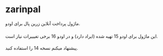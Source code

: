 # zarinpal
ماژول پرداخت آنلاین زرین پال برای اودو.
#####
این ماژول برای اودو 15 تهیه شده (ایراد دارد) و در اودو 16 برخی تغیییرات نیاز است.
####
پیشنهاد میکنم نسخه 14 را استفاده کنید.
